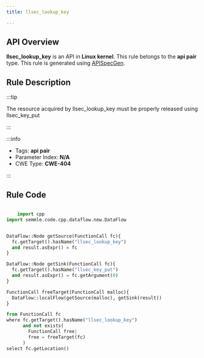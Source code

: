 ```yaml
---
title: llsec_lookup_key

---
```



## API Overview
**llsec_lookup_key** is an API in **Linux kernel**. This rule belongs to the **api pair** type. This rule is generated using [APISpecGen](../../tools/APISpecGen).
## Rule Description

:::tip

The resource acquired by llsec_lookup_key must be properly released using llsec_key_put

:::

:::info

- Tags: **api pair**
- Parameter Index: **N/A**
- CWE Type: **CWE-404**

:::

## Rule Code
```python

    import cpp
import semmle.code.cpp.dataflow.new.DataFlow


DataFlow::Node getSource(FunctionCall fc){
  fc.getTarget().hasName("llsec_lookup_key")
  and result.asExpr() = fc
}

DataFlow::Node getSink(FunctionCall fc){
  fc.getTarget().hasName("llsec_key_put")
  and result.asExpr() = fc.getArgument(0)
}

FunctionCall freeTarget(FunctionCall malloc){
  DataFlow::localFlow(getSource(malloc), getSink(result))
}

from FunctionCall fc
where fc.getTarget().hasName("llsec_lookup_key")
      and not exists(
        FunctionCall free| 
        free = freeTarget(fc)
      )
select fc.getLocation()

    
```